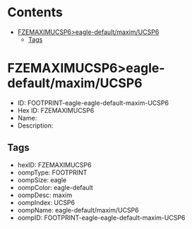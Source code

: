 



Contents
========

* [FZEMAXIMUCSP6>eagle-default/maxim/UCSP6](#fzemaximucsp6eagle-defaultmaximucsp6)
	* [Tags](#tags)

# FZEMAXIMUCSP6>eagle-default/maxim/UCSP6

- ID: FOOTPRINT-eagle-eagle-default-maxim-UCSP6
- Hex ID: FZEMAXIMUCSP6
- Name: 
- Description: 

## Tags

- hexID: FZEMAXIMUCSP6
- oompType: FOOTPRINT
- oompSize: eagle
- oompColor: eagle-default
- oompDesc: maxim
- oompIndex: UCSP6
- oompName: eagle-default/maxim/UCSP6
- oompID: FOOTPRINT-eagle-eagle-default-maxim-UCSP6
